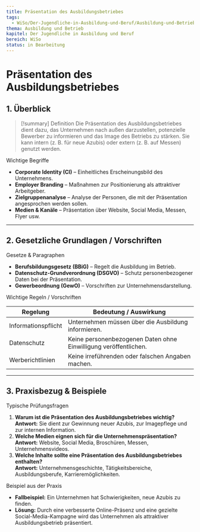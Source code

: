 ```yaml
---
title: Präsentation des Ausbildungsbetriebes
tags:
  - WiSo/Der-Jugendliche-in-Ausbildung-und-Beruf/Ausbildung-und-Betrieb
thema: Ausbildung und Betrieb
kapitel: Der Jugendliche in Ausbildung und Beruf
bereich: WiSo
status: in Bearbeitung
---
```

# Präsentation des Ausbildungsbetriebes

## 1. Überblick

> [!summary] Definition 
> Die Präsentation des Ausbildungsbetriebes dient dazu, das Unternehmen nach außen darzustellen, potenzielle Bewerber zu informieren und das Image des Betriebs zu stärken. Sie kann intern (z. B. für neue Azubis) oder extern (z. B. auf Messen) genutzt werden.

Wichtige Begriffe

- **Corporate Identity (CI)** – Einheitliches Erscheinungsbild des Unternehmens.
- **Employer Branding** – Maßnahmen zur Positionierung als attraktiver Arbeitgeber.
- **Zielgruppenanalyse** – Analyse der Personen, die mit der Präsentation angesprochen werden sollen.
- **Medien & Kanäle** – Präsentation über Website, Social Media, Messen, Flyer usw.

---

## 2. Gesetzliche Grundlagen / Vorschriften

Gesetze & Paragraphen

- **Berufsbildungsgesetz (BBiG)** – Regelt die Ausbildung im Betrieb.
- **Datenschutz-Grundverordnung (DSGVO)** – Schutz personenbezogener Daten bei der Präsentation.
- **Gewerbeordnung (GewO)** – Vorschriften zur Unternehmensdarstellung.

Wichtige Regeln / Vorschriften

|Regelung|Bedeutung / Auswirkung|
|---|---|
|Informationspflicht|Unternehmen müssen über die Ausbildung informieren.|
|Datenschutz|Keine personenbezogenen Daten ohne Einwilligung veröffentlichen.|
|Werberichtlinien|Keine irreführenden oder falschen Angaben machen.|

---

## 3. Praxisbezug & Beispiele

Typische Prüfungsfragen

1. **Warum ist die Präsentation des Ausbildungsbetriebes wichtig?**  
     **Antwort:** Sie dient zur Gewinnung neuer Azubis, zur Imagepflege und zur internen Information.
2. **Welche Medien eignen sich für die Unternehmenspräsentation?**  
     **Antwort:** Website, Social Media, Broschüren, Messen, Unternehmensvideos.
 3. **Welche Inhalte sollte eine Präsentation des Ausbildungsbetriebes enthalten?**  
     **Antwort:** Unternehmensgeschichte, Tätigkeitsbereiche, Ausbildungsberufe, Karrieremöglichkeiten.

Beispiel aus der Praxis

- **Fallbeispiel:** Ein Unternehmen hat Schwierigkeiten, neue Azubis zu finden.
- **Lösung:** Durch eine verbesserte Online-Präsenz und eine gezielte Social-Media-Kampagne wird das Unternehmen als attraktiver Ausbildungsbetrieb präsentiert.